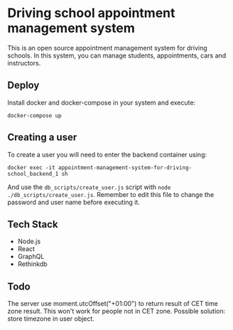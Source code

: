 # Driving school appointment management system

This is an open source appointment management system for driving schools. In this system, you can manage students, appointments, cars and instructors.

## Deploy

Install docker and docker-compose in your system and execute:

```
docker-compose up
```

## Creating a user

To create a user you will need to enter the backend container using:

```
docker exec -it appointment-management-system-for-driving-school_backend_1 sh
```

And use the `db_scripts/create_user.js` script with `node ./db_scripts/create_user.js`. Remember to edit this file to change the password and user name before executing it.

## Tech Stack

+ Node.js
+ React
+ GraphQL
+ Rethinkdb

## Todo

The server use moment.utcOffset("+01:00") to return result of CET time zone result. This won't work for people not in CET zone. Possible solution: store timezone in user object.
